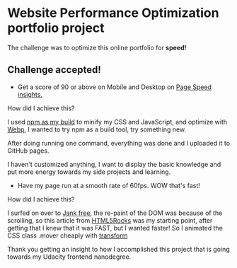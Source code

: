 # Website Performance Optimization portfolio project

The challenge was to optimize this online portfolio for <b>speed!</b>

## Challenge accepted!

*  Get a score of 90 or above on Mobile and Desktop on [Page Speed insights.](https://developers.google.com/speed/pagespeed/insights/)

How did I achieve this?

I used [npm as my build](http://blog.keithcirkel.co.uk/how-to-use-npm-as-a-build-tool/) to minify my CSS and JavaScript, and optimize with [Webp](https://www.npmjs.com/package/webp-bin), I wanted to try npm as a build tool, try something new.

After doing running one command, everything was done and I uploaded it to GitHub pages.

I haven't customized anything, I want to display the basic knowledge and put more energy towards my side projects and learning.

* Have my page run at a smooth rate of 60fps.  WOW that's fast!

How did I achieve this?

I surfed on over to [Jank free](jankfree.org), the re-paint of the DOM was because of the scrolling, so this article from [HTML5Rocks](http://www.html5rocks.com/en/tutorials/speed/scrolling/) was my starting point, after getting that I knew that it was FAST, but I wanted faster!  So I animated the CSS class .mover cheaply with [transform](http://www.html5rocks.com/en/tutorials/speed/high-performance-animations/)


Thank you getting an insight to how I accomplished this project that is going towards my Udacity frontend nanodegree.
